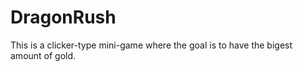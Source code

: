 # DragonRush

This is a clicker-type mini-game where the goal is to have the bigest amount of gold.
